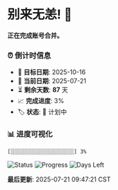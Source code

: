# 别来无恙! 👋

**正在完成账号合并。**

### ⏰ 倒计时信息

- 🎯 **目标日期**: 2025-10-16
- 📅 **当前日期**: 2025-07-21  
- ⏳ **剩余天数**: **87** 天
- 📈 **完成进度**: 3%
- 🏷️ **状态**: 📅 计划中

### 📊 进度可视化

```
[░░░░░░░░░░░░░░░░░░░░] 3%
```

![Status](https://img.shields.io/badge/状态-计划中-blue)
![Progress](https://img.shields.io/badge/进度-3%25-blue)
![Days Left](https://img.shields.io/badge/剩余天数-87-orange)

**最后更新**: 2025-07-21 09:47:21 CST

